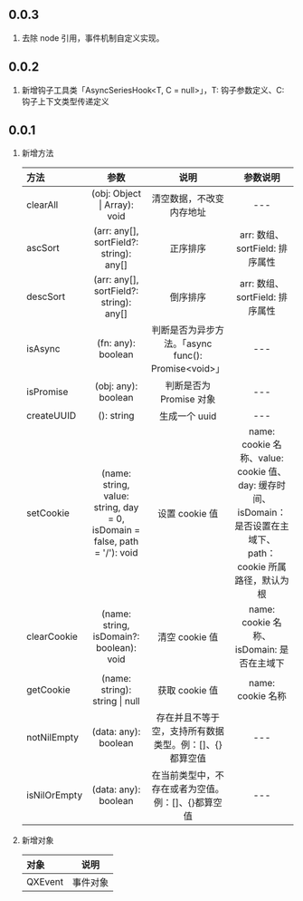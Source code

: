 ## 0.0.3

1. 去除 node 引用，事件机制自定义实现。

## 0.0.2

1. 新增钩子工具类「AsyncSeriesHook<T, C = null>」，T: 钩子参数定义、C: 钩子上下文类型传递定义

## 0.0.1

1. 新增方法

   | 方法         |                                    参数                                    |                          说明                          |                                                    参数说明                                                     |
   | :----------- | :------------------------------------------------------------------------: | :----------------------------------------------------: | :-------------------------------------------------------------------------------------------------------------: |
   | clearAll     |                        (obj: Object \| Array): void                        |                清空数据，不改变内存地址                |                                                       ---                                                       |
   | ascSort      |                  (arr: any[], sortField?: string): any[]                   |                        正序排序                        |                                         arr: 数组、sortField: 排序属性                                          |
   | descSort     |                  (arr: any[], sortField?: string): any[]                   |                        倒序排序                        |                                         arr: 数组、sortField: 排序属性                                          |
   | isAsync      |                             (fn: any): boolean                             | 判断是否为异步方法。「async func(): Promise\<void\>」  |                                                       ---                                                       |
   | isPromise    |                            (obj: any): boolean                             |                判断是否为 Promise 对象                 |                                                       ---                                                       |
   | createUUID   |                                 (): string                                 |                     生成一个 uuid                      |                                                       ---                                                       |
   | setCookie    | (name: string, value: string, day = 0, isDomain = false, path = '/'): void |                     设置 cookie 值                     | name: cookie 名称、value: cookie 值、day: 缓存时间、isDomain：是否设置在主域下、path：cookie 所属路径，默认为根 |
   | clearCookie  |                  (name: string, isDomain?: boolean): void                  |                     清空 cookie 值                     |                                    name: cookie 名称、isDomain: 是否在主域下                                    |
   | getCookie    |                       (name: string): string \| null                       |                     获取 cookie 值                     |                                                name: cookie 名称                                                |
   | notNilEmpty  |                            (data: any): boolean                            | 存在并且不等于空，支持所有数据类型。例：[]、{}都算空值 |                                                       ---                                                       |
   | isNilOrEmpty |                            (data: any): boolean                            |   在当前类型中，不存在或者为空值。例：[]、{}都算空值   |                                                       ---                                                       |

2. 新增对象

   | 对象    |   说明   |
   | :------ | :------: |
   | QXEvent | 事件对象 |

